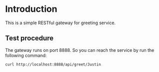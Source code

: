 # Introduction

This is a simple RESTful gateway for greeting service.

## Test procedure

The gateway runs on port 8888. So you can reach the service
by run the following command:

    curl http://localhost:8888/api/greet/Justin


